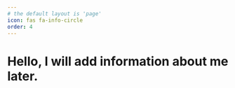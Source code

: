 ```yaml
---
# the default layout is 'page'
icon: fas fa-info-circle
order: 4
---
```


# Hello, I will add information about me later.
